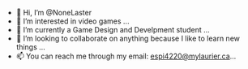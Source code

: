 - 👋 Hi, I’m @NoneLaster
- 👀 I’m interested in video games ...
- 🌱 I’m currently a Game Design and Develpment student ...
- 💞️ I’m looking to collaborate on anything because I like to learn new things ...
- 📫 You can reach me through my email: espi4220@mylaurier.ca...

<!---
NoneLaster/NoneLaster is a ✨ special ✨ repository because its `README.md` (this file) appears on your GitHub profile.
You can click the Preview link to take a look at your changes.
--->
